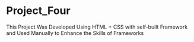 # Project_Four
This Project Was Developed Using HTML + CSS with self-built Framework and Used Manually to Enhance the Skills of Frameworks
